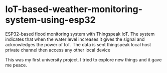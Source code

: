 # IoT-based-weather-monitoring-system-using-esp32
ESP32-based flood monitoring system with Thingspeak IoT.
The system indicates that when the water level increases it gives the signal and acknowledges the power of IoT.
The data is sent thingspeak local host private channel then access any other local device  



This was my first university project. I tried to explore new things and it gave me peace.
